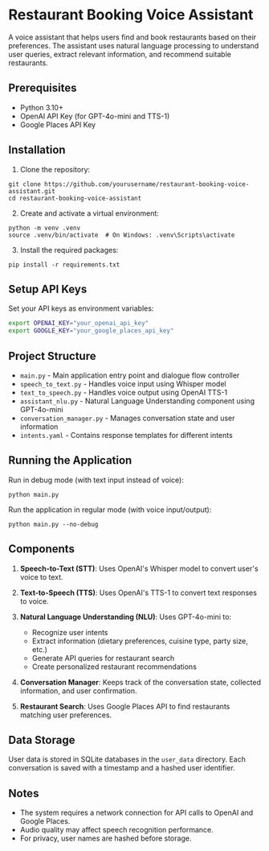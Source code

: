 # Restaurant Booking Voice Assistant

A voice assistant that helps users find and book restaurants based on their preferences. The assistant uses natural language processing to understand user queries, extract relevant information, and recommend suitable restaurants.

## Prerequisites

- Python 3.10+
- OpenAI API Key (for GPT-4o-mini and TTS-1)
- Google Places API Key

## Installation

1. Clone the repository:
```
git clone https://github.com/yourusername/restaurant-booking-voice-assistant.git
cd restaurant-booking-voice-assistant
```

2. Create and activate a virtual environment:
```
python -m venv .venv
source .venv/bin/activate  # On Windows: .venv\Scripts\activate
```

3. Install the required packages:
```
pip install -r requirements.txt
```

## Setup API Keys

Set your API keys as environment variables:

```bash
export OPENAI_KEY="your_openai_api_key"
export GOOGLE_KEY="your_google_places_api_key"
```

## Project Structure

- `main.py` - Main application entry point and dialogue flow controller
- `speech_to_text.py` - Handles voice input using Whisper model
- `text_to_speech.py` - Handles voice output using OpenAI TTS-1
- `assistant_nlu.py` - Natural Language Understanding component using GPT-4o-mini
- `conversation_manager.py` - Manages conversation state and user information
- `intents.yaml` - Contains response templates for different intents

## Running the Application

Run in debug mode (with text input instead of voice):
```
python main.py
```

Run the application in regular mode (with voice input/output):
```
python main.py --no-debug
```

## Components

1. **Speech-to-Text (STT)**: Uses OpenAI's Whisper model to convert user's voice to text.

2. **Text-to-Speech (TTS)**: Uses OpenAI's TTS-1 to convert text responses to voice.

3. **Natural Language Understanding (NLU)**: Uses GPT-4o-mini to:
   - Recognize user intents
   - Extract information (dietary preferences, cuisine type, party size, etc.)
   - Generate API queries for restaurant search
   - Create personalized restaurant recommendations

4. **Conversation Manager**: Keeps track of the conversation state, collected information, and user confirmation.

5. **Restaurant Search**: Uses Google Places API to find restaurants matching user preferences.

## Data Storage

User data is stored in SQLite databases in the `user_data` directory. Each conversation is saved with a timestamp and a hashed user identifier.

## Notes

- The system requires a network connection for API calls to OpenAI and Google Places.
- Audio quality may affect speech recognition performance.
- For privacy, user names are hashed before storage.